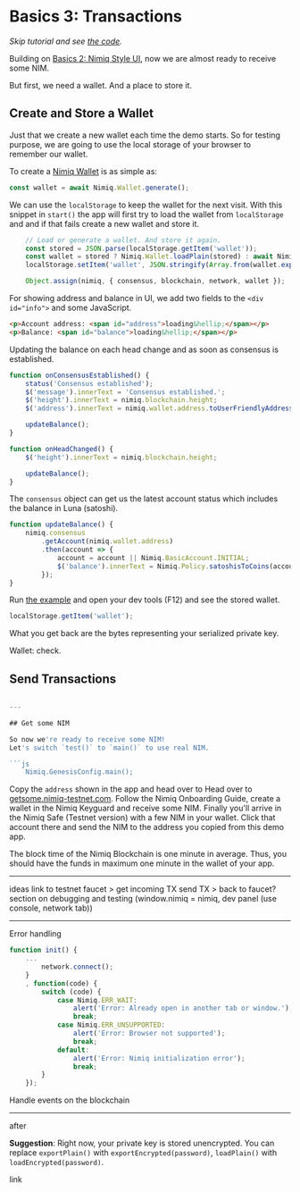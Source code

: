 # Basics 3: Transactions

*Skip tutorial and see [the code](https://jsbin.com/hucufav/edit?html,output).*

Building on [Basics 2: Nimiq Style UI](tutorial-02-UI.md),
now we are almost ready to receive some NIM.

But first, we need a wallet. And a place to store it.

## Create and Store a Wallet

Just that we create a new wallet each time the demo starts.
So for testing purpose, we are going to use the local storage of your browser to remember our wallet.

To create a [Nimiq Wallet](https://github.com/nimiq-network/core/blob/ed21cda4dcdf1d4cee24842f2e1cb56c1240565e/src/main/generic/wallet/Wallet.js) is as simple as:

```js
const wallet = await Nimiq.Wallet.generate();
```

We can use the `localStorage` to keep the wallet for the next visit.
With this snippet in `start()` the app will first try to load the wallet from `localStorage` and
and if that fails create a new wallet and store it.

```js
    // Load or generate a wallet. And store it again.
    const stored = JSON.parse(localStorage.getItem('wallet'));
    const wallet = stored ? Nimiq.Wallet.loadPlain(stored) : await Nimiq.Wallet.generate();
    localStorage.setItem('wallet', JSON.stringify(Array.from(wallet.exportPlain())));

    Object.assign(nimiq, { consensus, blockchain, network, wallet });
```

For showing address and balance in UI, we add two fields to the `<div id="info">` and some JavaScript.

```html
<p>Account address: <span id="address">loading&hellip;</span></p>
<p>Balance: <span id="balance">loading&hellip;</span></p>
```

Updating the balance on each head change and as soon as consensus is established.

```js
function onConsensusEstablished() {
    status('Consensus established');
    $('message').innerText = 'Consensus established.';
    $('height').innerText = nimiq.blockchain.height;
    $('address').innerText = nimiq.wallet.address.toUserFriendlyAddress();

    updateBalance();
}

function onHeadChanged() {
    $('height').innerText = nimiq.blockchain.height;

    updateBalance();
}

```

The `consensus` object can get us the latest account status which includes the balance in Luna (satoshi).

```js
function updateBalance() {
    nimiq.consensus
        .getAccount(nimiq.wallet.address)
        .then(account => {
            account = account || Nimiq.BasicAccount.INITIAL;
            $('balance').innerText = Nimiq.Policy.satoshisToCoins(account.balance).toFixed(2);
        });
}
```

Run [the example](https://jsbin.com/hucufav/edit?html,output) and open your dev tools (F12) and see the stored wallet.

```js
localStorage.getItem('wallet');
```

What you get back are the bytes representing your serialized private key.

Wallet: check.

## Send Transactions

```js 

---

## Get some NIM

So now we're ready to receive some NIM!
Let's switch `test()` to `main()` to use real NIM.

```js
    Nimiq.GenesisConfig.main();
```

Copy the `address` shown in the app and head over to
Head over to [getsome.nimiq-testnet.com](https://getsome.nimiq-testnet.com).
Follow the Nimiq Onboarding Guide, create a wallet in the Nimiq Keyguard and receive some NIM.
Finally you'll arrive in the Nimiq Safe (Testnet version) with a few NIM in your wallet.
Click that account there and send the NIM to the address you copied from this demo app.

The block time of the Nimiq Blockchain is one minute in average.
Thus, you should have the funds in maximum one minute in the wallet of your app.

---

ideas
link to testnet faucet > get incoming TX
send TX > back to faucet?
section on debugging and testing (window.nimiq = nimiq, dev panel (use console, network tab))

---

Error handling

```js
function init() {
    ...
        network.connect();
    }
    , function(code) {
        switch (code) {
            case Nimiq.ERR_WAIT:
                alert('Error: Already open in another tab or window.');
                break;
            case Nimiq.ERR_UNSUPPORTED:
                alert('Error: Browser not supported');
                break;
            default:
                alert('Error: Nimiq initialization error');
                break;
        }
    });
```

Handle events on the blockchain

---

after

**Suggestion**: Right now, your private key is stored unencrypted.
You can replace `exportPlain()` with `exportEncrypted(password)`, `loadPlain()` with `loadEncrypted(password)`.

link

